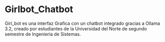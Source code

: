 # Girlbot_Chatbot
Girl_bot es una interfaz Grafica con un chatbot integrado gracias a Ollama 3.2, creado por estudiantes de la Universidad del Norte de segundo semestre de Ingenieria de Sistemas.
